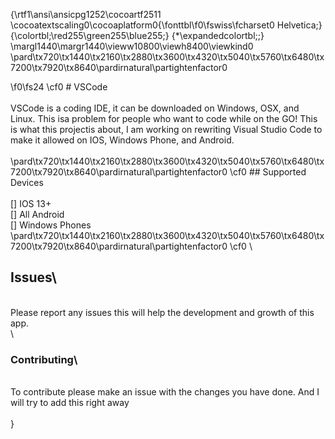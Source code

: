 {\rtf1\ansi\ansicpg1252\cocoartf2511
\cocoatextscaling0\cocoaplatform0{\fonttbl\f0\fswiss\fcharset0 Helvetica;}
{\colortbl;\red255\green255\blue255;}
{\*\expandedcolortbl;;}
\margl1440\margr1440\vieww10800\viewh8400\viewkind0
\pard\tx720\tx1440\tx2160\tx2880\tx3600\tx4320\tx5040\tx5760\tx6480\tx7200\tx7920\tx8640\pardirnatural\partightenfactor0

\f0\fs24 \cf0 # VSCode\
\
VSCode is a coding IDE, it can be downloaded on Windows, OSX, and Linux. This isa problem for people who want to code while on the GO! This is what this projectis about, I am working on rewriting Visual Studio Code to make it allowed on IOS, Windows Phone, and Android.\
\
\pard\tx720\tx1440\tx2160\tx2880\tx3600\tx4320\tx5040\tx5760\tx6480\tx7200\tx7920\tx8640\pardirnatural\partightenfactor0
\cf0 ## Supported Devices\
\
[] IOS 13+\
[] All Android\
[] Windows Phones\
\pard\tx720\tx1440\tx2160\tx2880\tx3600\tx4320\tx5040\tx5760\tx6480\tx7200\tx7920\tx8640\pardirnatural\partightenfactor0
\cf0 \
## Issues\
\
Please report any issues this will help the development and growth of this app.\
\
### Contributing\
\
To contribute please make an issue with the changes you have done. And I will try to add this right away\
\
}